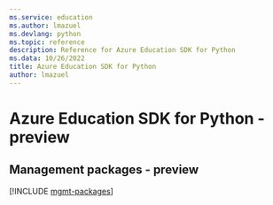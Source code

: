 ```yaml
---
ms.service: education
ms.author: lmazuel
ms.devlang: python
ms.topic: reference
description: Reference for Azure Education SDK for Python
ms.data: 10/26/2022
title: Azure Education SDK for Python
author: lmazuel
---
```

# Azure Education SDK for Python - preview

## Management packages - preview
[!INCLUDE [mgmt-packages](education-mgmt-index.md)]